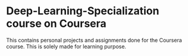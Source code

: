 # Deep-Learning-Specialization course on Coursera

This contains personal projects and assignments done for the Coursera course.
This is solely made for learning purpose. 
